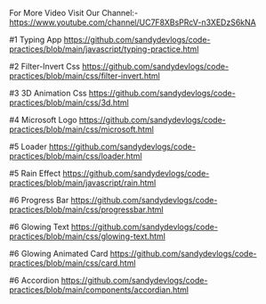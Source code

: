 For More Video
Visit Our Channel:- https://www.youtube.com/channel/UC7F8XBsPRcV-n3XEDzS6kNA

#1 Typing App
https://github.com/sandydevlogs/code-practices/blob/main/javascript/typing-practice.html

#2 Filter-Invert Css
https://github.com/sandydevlogs/code-practices/blob/main/css/filter-invert.html

#3 3D Animation Css
https://github.com/sandydevlogs/code-practices/blob/main/css/3d.html

#4 Microsoft Logo
https://github.com/sandydevlogs/code-practices/blob/main/css/microsoft.html

#5 Loader
https://github.com/sandydevlogs/code-practices/blob/main/css/loader.html

#5 Rain Effect
https://github.com/sandydevlogs/code-practices/blob/main/javascript/rain.html

#6 Progress Bar
https://github.com/sandydevlogs/code-practices/blob/main/css/progressbar.html

#6 Glowing Text
https://github.com/sandydevlogs/code-practices/blob/main/css/glowing-text.html

#6 Glowing Animated Card
https://github.com/sandydevlogs/code-practices/blob/main/css/card.html

#6 Accordion
https://github.com/sandydevlogs/code-practices/blob/main/components/accordian.html